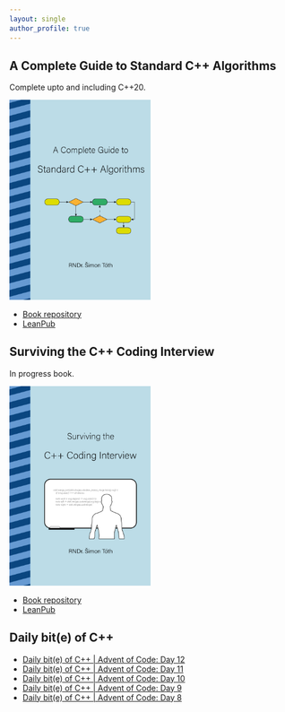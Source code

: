 ```yaml
---
layout: single
author_profile: true
---
```


## A Complete Guide to Standard C++ Algorithms

Complete upto and including C++20.

[<img src="assets/images/book_algorithms_cover.png" width="50%">](https://leanpub.com/cpp-algorithms-guide)

- [Book repository](https://github.com/HappyCerberus/book-cpp-algorithms)
- [LeanPub](https://leanpub.com/cpp-algorithms-guide)

## Surviving the C++ Coding Interview

In progress book.

[<img src="assets/images/book_coding_interview_cover.png" width="50%">](https://leanpub.com/cpp-coding-interview)

- [Book repository](https://leanpub.com/cpp-coding-interview)
- [LeanPub](https://leanpub.com/cpp-coding-interview)

## Daily bit(e) of C++

<ul>
<!-- SUBSTACK:START --><li><a href="https://simontoth.substack.com/p/daily-bite-of-c-advent-of-code-day-c1f">Daily bit&lpar;e&rpar; of C++ | Advent of Code: Day 12</a></li><li><a href="https://simontoth.substack.com/p/daily-bite-of-c-advent-of-code-day-0ff">Daily bit&lpar;e&rpar; of C++ | Advent of Code: Day 11</a></li><li><a href="https://simontoth.substack.com/p/daily-bite-of-c-advent-of-code-day-32e">Daily bit&lpar;e&rpar; of C++ | Advent of Code: Day 10</a></li><li><a href="https://simontoth.substack.com/p/daily-bite-of-c-advent-of-code-day-cf0">Daily bit&lpar;e&rpar; of C++ | Advent of Code: Day 9</a></li><li><a href="https://simontoth.substack.com/p/daily-bite-of-c-advent-of-code-day-aaf">Daily bit&lpar;e&rpar; of C++ | Advent of Code: Day 8</a></li><!-- SUBSTACK:END -->
</ul>